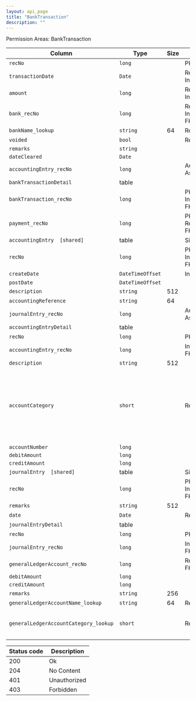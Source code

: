 ```yaml
---
layout: api_page
title: "BankTransaction"
description: ""
---
```




Permission Areas: BankTransaction

| Column | Type | Size | Flags | Table | Description |
| ------ | ---- | ---- | ----- | ----- | ----------- |
| `recNo` | `long` |  | PKey | `bankTransaction` | 
| `transactionDate` | `Date` |  | Required, InsertOnly | `bankTransaction` | 
| `amount` | `long` |  | Required, InsertOnly | `bankTransaction` | 
| `bank_recNo` | `long` |  | Required, InsertOnly, FKey | `bankTransaction` | 
| `bankName_lookup` | `string` | 64 | ReadOnly | `bankTransaction` | 
| `voided` | `bool` |  | Required | `bankTransaction` | 
| `remarks` | `string` |  |  | `bankTransaction` | 
| `dateCleared` | `Date` |  |  | `bankTransaction` | 
| `accountingEntry_recNo` | `long` |  | Auto-Assign | `bankTransaction` | 
| `bankTransactionDetail ` | table |  |  | `bankTransaction` | 
| `bankTransaction_recNo` | `long` |  | PKey, InsertOnly, FKey | `bankTransactionDetail` | 
| `payment_recNo` | `long` |  | PKey, Required, FKey | `bankTransactionDetail` | 
| `accountingEntry  [shared]` | table |  | Singleton | `bankTransaction` | 
| `recNo` | `long` |  | PKey, InsertOnly, FKey | `accountingEntry` | 
| `createDate` | `DateTimeOffset` |  | InsertOnly | `accountingEntry` | 
| `postDate` | `DateTimeOffset` |  |  | `accountingEntry` | 
| `description` | `string` | 512 |  | `accountingEntry` | 
| `accountingReference` | `string` | 64 |  | `accountingEntry` | 
| `journalEntry_recNo` | `long` |  | Auto-Assign | `accountingEntry` | 
| `accountingEntryDetail ` | table |  |  | `accountingEntry` | 
| `recNo` | `long` |  | PKey | `accountingEntryDetail` | 
| `accountingEntry_recNo` | `long` |  | InsertOnly, FKey | `accountingEntryDetail` | 
| `description` | `string` | 512 |  | `accountingEntryDetail` | 
| `accountCategory` | `short` |  | Required | `accountingEntryDetail` | None = 0, SupplierBalances = 2, UndepositedFunds = 3, CCProcessingBalances = 5, AgencyCCBalances = 6, BankAccount = 7, Sales = 8, CostOfSales = 9, RetainedEarnings = 10, Other = 99
| `accountNumber` | `long` |  |  | `accountingEntryDetail` | 
| `debitAmount` | `long` |  |  | `accountingEntryDetail` | 
| `creditAmount` | `long` |  |  | `accountingEntryDetail` | 
| `journalEntry  [shared]` | table |  | Singleton | `accountingEntry` | 
| `recNo` | `long` |  | PKey, InsertOnly, FKey | `journalEntry` | 
| `remarks` | `string` | 512 |  | `journalEntry` | 
| `date` | `Date` |  | Required | `journalEntry` | 
| `journalEntryDetail ` | table |  |  | `journalEntry` | 
| `recNo` | `long` |  | PKey | `journalEntryDetail` | 
| `journalEntry_recNo` | `long` |  | InsertOnly, FKey | `journalEntryDetail` | 
| `generalLedgerAccount_recNo` | `long` |  | Required, FKey | `journalEntryDetail` | 
| `debitAmount` | `long` |  |  | `journalEntryDetail` | 
| `creditAmount` | `long` |  |  | `journalEntryDetail` | 
| `remarks` | `string` | 256 |  | `journalEntryDetail` | 
| `generalLedgerAccountName_lookup` | `string` | 64 | ReadOnly | `journalEntryDetail` | 
| `generalLedgerAccountCategory_lookup` | `short` |  | ReadOnly | `journalEntryDetail` | Assets = 1, Liabilities = 2, Capital = 3, Sales = 4, CostOfSales = 5, Expenses = 6

| Status code | Description |
| ----------- | ----------- |
| 200 | Ok |
| 204 | No Content |
| 401 | Unauthorized |
| 403 | Forbidden |


